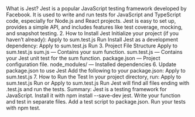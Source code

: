  What is Jest?
Jest is a popular JavaScript testing framework developed by Facebook. It is used to write and run tests for JavaScript and TypeScript code, especially for Node.js and React projects. Jest is easy to set up, provides a simple API, and includes features like test coverage, mocking, and snapshot testing.
2. How to Install Jest
Initialize your project (if you haven’t already):
Apply to sum.test.js
Run
Install Jest as a development dependency:
Apply to sum.test.js
Run
3. Project File Structure
Apply to sum.test.js
sum.js — Contains your sum function.
sum.test.js — Contains your Jest unit test for the sum function.
package.json — Project configuration file.
node_modules/ — Installed dependencies
6. Update package.json to use Jest
Add the following to your package.json:
Apply to sum.test.js
7. How to Run the Test
In your project directory, run:
Apply to sum.test.js
Run
or
Apply to sum.test.js
Run
Jest will find all files ending with .test.js and run the tests.
Summary:
Jest is a testing framework for JavaScript.
Install it with npm install --save-dev jest.
Write your function and test in separate files.
Add a test script to package.json.
Run your tests with npm test.

